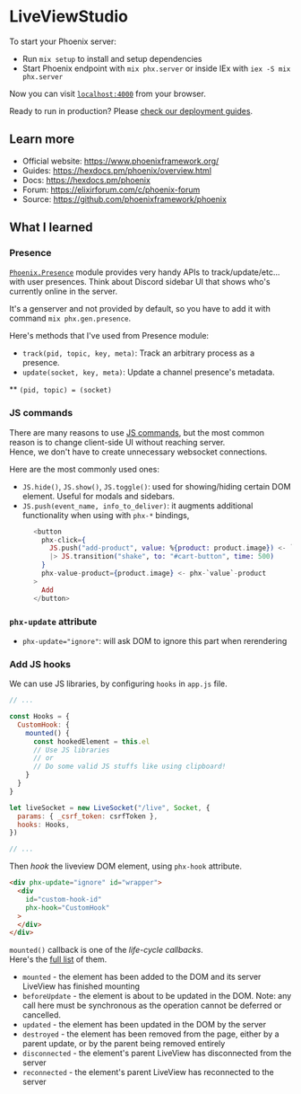 # LiveViewStudio

To start your Phoenix server:

  * Run `mix setup` to install and setup dependencies
  * Start Phoenix endpoint with `mix phx.server` or inside IEx with `iex -S mix phx.server`

Now you can visit [`localhost:4000`](http://localhost:4000) from your browser.

Ready to run in production? Please [check our deployment guides](https://hexdocs.pm/phoenix/deployment.html).

## Learn more

  * Official website: <https://www.phoenixframework.org/>
  * Guides: <https://hexdocs.pm/phoenix/overview.html>
  * Docs: <https://hexdocs.pm/phoenix>
  * Forum: <https://elixirforum.com/c/phoenix-forum>
  * Source: <https://github.com/phoenixframework/phoenix>


## What I learned

### Presence

[`Phoenix.Presence`](https://hexdocs.pm/phoenix/Phoenix.Presence.html) module provides very handy APIs to track/update/etc... with user presences. 
Think about Discord sidebar UI that shows who's currently online in the server.  

It's a genserver and not provided by default, so you have to add it with command `mix phx.gen.presence`.  

Here's methods that I've used from Presence module:
- `track(pid, topic, key, meta)`: Track an arbitrary process as a presence.
- `update(socket, key, meta)`: Update a channel presence's metadata.

** `(pid, topic) = (socket)`


### JS commands

There are many reasons to use [JS commands](https://hexdocs.pm/phoenix_live_view/Phoenix.LiveView.JS.html), 
but the most common reason is to change client-side UI without reaching server.   
Hence, we don't have to create unnecessary websocket connections.  

Here are the most commonly used ones:
- `JS.hide()`, `JS.show()`, `JS.toggle()`: used for showing/hiding certain DOM element. Useful for modals and sidebars.
- `JS.push(event_name, info_to_deliver)`: it augments additional functionality when using with `phx-*` bindings, 
```elixir
      <button
        phx-click={
          JS.push("add-product", value: %{product: product.image}) <- `value`
          |> JS.transition("shake", to: "#cart-button", time: 500)
        }
        phx-value-product={product.image} <- phx-`value`-product
      >
        Add
      </button>
```

### `phx-update` attribute

- `phx-update="ignore"`: will ask DOM to ignore this part when rerendering

### Add JS hooks

We can use JS libraries, by configuring `hooks` in `app.js` file.

```js
// ...

const Hooks = {
  CustomHook: {
    mounted() {
      const hookedElement = this.el
      // Use JS libraries 
      // or
      // Do some valid JS stuffs like using clipboard!
    }
  }
}

let liveSocket = new LiveSocket("/live", Socket, {
  params: { _csrf_token: csrfToken },
  hooks: Hooks, 
})

// ...
```

Then _hook_ the liveview DOM element, using `phx-hook` attribute.

```html
<div phx-update="ignore" id="wrapper">
  <div
    id="custom-hook-id"
    phx-hook="CustomHook"    
  >
  </div>
</div>
```

`mounted()` callback is one of the _life-cycle callbacks_.   
Here's the [full list](https://hexdocs.pm/phoenix_live_view/js-interop.html#client-hooks-via-phx-hook) of them.

* `mounted` - the element has been added to the DOM and its server LiveView has finished mounting
* `beforeUpdate` - the element is about to be updated in the DOM. Note: any call here must be synchronous as the operation cannot be deferred or cancelled.
* `updated` - the element has been updated in the DOM by the server
* `destroyed` - the element has been removed from the page, either by a parent update, or by the parent being removed entirely
* `disconnected` - the element's parent LiveView has disconnected from the server
* `reconnected` - the element's parent LiveView has reconnected to the server